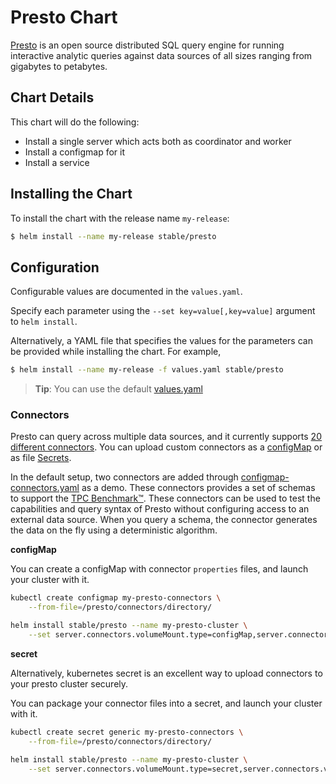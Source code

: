# Presto Chart

[Presto](http://prestodb.io/) is an open source distributed SQL query engine for running interactive analytic queries against data sources of all sizes ranging from gigabytes to petabytes.

## Chart Details

This chart will do the following:

* Install a single server which acts both as coordinator and worker
* Install a configmap for it
* Install a service

## Installing the Chart

To install the chart with the release name `my-release`:

```bash
$ helm install --name my-release stable/presto
```

## Configuration

Configurable values are documented in the `values.yaml`.

Specify each parameter using the `--set key=value[,key=value]` argument to `helm install`.

Alternatively, a YAML file that specifies the values for the parameters can be provided while installing the chart. For example,

```bash
$ helm install --name my-release -f values.yaml stable/presto
```

> **Tip**: You can use the default [values.yaml](values.yaml)

### Connectors

Presto can query across multiple data sources, and it currently supports [20 different connectors](https://prestodb.io/docs/current/connector). You can upload custom connectors as a [configMap](https://kubernetes.io/docs/tasks/configure-pod-container/configure-pod-configmap/) or as file [Secrets](https://kubernetes.io/docs/concepts/configuration/secret/). 

In the default setup, two connectors are added through [configmap-connectors.yaml](templates/configmap-connectors.yaml) as a demo. 
These connectors provides a set of schemas to support the [TPC Benchmark™](http://www.tpc.org/information/benchmarks.asp). These connectors can be used to test the capabilities and query syntax of Presto without configuring access to an external data source. When you query a schema, the connector generates the data on the fly using a deterministic algorithm.

**configMap**

You can create a configMap with connector `properties` files, and launch your cluster with it.

```bash
kubectl create configmap my-presto-connectors \
	--from-file=/presto/connectors/directory/

helm install stable/presto --name my-presto-cluster \
	--set server.connectors.volumeMount.type=configMap,server.connectors.volumeMount.name=my-presto-connectors
```

**secret**

Alternatively, kubernetes secret is an excellent way to upload connectors to your presto cluster securely.

You can package your connector files into a secret, and launch your cluster with it.

```bash
kubectl create secret generic my-presto-connectors \
	--from-file=/presto/connectors/directory/

helm install stable/presto --name my-presto-cluster \
	--set server.connectors.volumeMount.type=secret,server.connectors.volumeMount.name=my-presto-connectors

```
